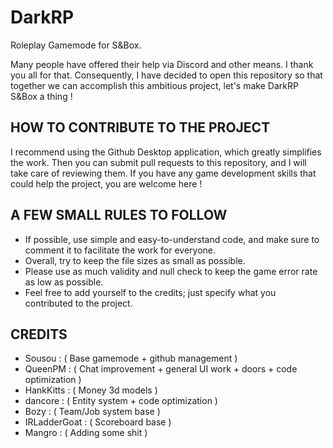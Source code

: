 # DarkRP 

Roleplay Gamemode for S&Box.

Many people have offered their help via Discord and other means. I thank you all for that. Consequently, I have decided to open this repository so that together we can accomplish this ambitious project, let's make DarkRP S&Box a thing !

## HOW TO CONTRIBUTE TO THE PROJECT 

I recommend using the Github Desktop application, which greatly simplifies the work. Then you can submit pull requests to this repository, and I will take care of reviewing them. If you have any game development skills that could help the project, you are welcome here !

## A FEW SMALL RULES TO FOLLOW

- If possible, use simple and easy-to-understand code, and make sure to comment it to facilitate the work for everyone.
- Overall, try to keep the file sizes as small as possible.
- Please use as much validity and null check to keep the game error rate as low as possible.
- Feel free to add yourself to the credits; just specify what you contributed to the project.

## CREDITS 

- Sousou : ( Base gamemode + github management )
- QueenPM : ( Chat improvement + general UI work + doors + code optimization )
- HankKitts : ( Money 3d models )
- dancore : ( Entity system + code optimization )
- Bozy : ( Team/Job system base )
- IRLadderGoat : ( Scoreboard base )
- Mangro : ( Adding some shit )